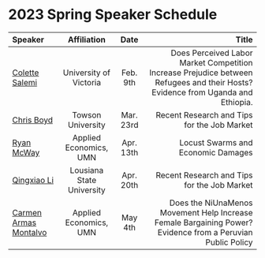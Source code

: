 # 2023 Spring Speaker Schedule

| **Speaker**      | **Affiliation** | **Date** | **Title** | 
| :---        |    :----:   |    :----:   |    ---: |
| [Colette Salemi](https://colettesalemi.com/)      | University of Victoria   |   Feb. 9th   |  Does Perceived Labor Market Competition Increase Prejudice between Refugees and their Hosts? Evidence from Uganda and Ethiopia.   |
| [Chris Boyd](https://www.chrismboyd.com/)   | Towson University    |    Mar. 23rd     |   Recent Research and Tips for the Job Market   |
| [Ryan McWay](https://mcwayrm.github.io/)   | Applied Economics, UMN    |    Apr. 13th    |   Locust Swarms and Economic Damages   |
| [Qingxiao Li](https://www.lsu.edu/agriculture/agecon/people/bio/qingxiao-li.php)  | Lousiana State University    |    Apr. 20th    |   Recent Research and Tips for the Job Market   |
| [Carmen Armas Montalvo](https://pe.linkedin.com/in/carmen-armas-montalvo/en)  | Applied Economics, UMN    |    May 4th    |   Does the NiUnaMenos Movement Help Increase Female Bargaining Power? Evidence from a Peruvian Public Policy   |
